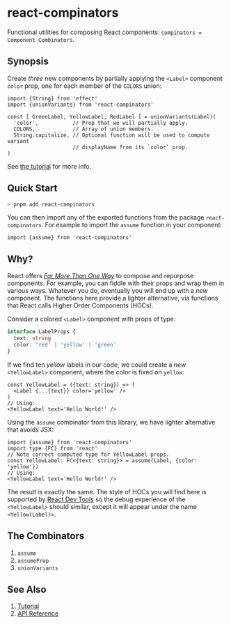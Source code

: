 # react-compinators

Functional utilities for composing React components: `compinators = Component Combinators`.

## Synopsis

Create _three_ new components by partially applying the `<Label>` component
`color` prop, one for each member of the `COLORS` union:

```tsx
import {String} from 'effect'
import {unionVariants} from 'react-compinators'

const [ GreenLabel, YellowLabel, RedLabel ] = unionVariants(Label)(
  'color',           // Prop that we will partially apply.
  COLORS,            // Array of union members.
  String.capitalize, // Optional function will be used to compute variant
                     // displayName from its `color` prop.
) 
```

See [the tutorial](https://middle-ages.github.io/react-compinators-docs/iframe.html?viewMode=docs&id=tutorial--docs) for more info.

## Quick Start

```sh
> pnpm add react-compinators
```

You can then import any of the exported functions from the package
`react-compinators`. For example to import the `assume` function in your
component:

```tsx
import {assume} from 'react-compinators'
```

## Why?

React offers
[_Far More Than One Way_](https://wiki.c2.com/?ThereIsMoreThanOneWayToDoIt)
to compose and repurpose components. For example, you can fiddle with their
props and wrap them in various ways. Whatever you do, eventually you will end up
with a _new_ component. The functions here provide a lighter alternative, via
functions that React calls Higher Order Components (HOCs).

Consider a colored `<Label>` component with props of type:

```ts
interface LabelProps {
  text: string
  color: 'red' | 'yellow' | 'green'
}
```

If we find ten _yellow_ labels in our code, we could create a _new_
`<YellowLabel>` component, where the color is fixed on `yellow`:

```tsx
const YellowLabel = ({text: string}) => (
  <Label {...{text}} color='yellow' />
)
// Using:
<YellowLabel text='Hello World!' />
```

Using the `assume` combinator from this library, we have lighter alternative that avoids JSX:

```tsx
import {assume} from 'react-compinators'
import type {FC} from 'react'
// Note correct computed type for YellowLabel props.
const YellowLabel: FC<{text: string}> = assume(Label, {color: 'yellow'})
// Using:
<YellowLabel text='Hello World!' />
```

The result is exactly the same. The style of HOCs you will find here is
supported by [React Dev Tools](https://react.dev/learn/react-developer-tools)
so the debug experience of the `<YellowLabel>` should similar, except it will
appear under the name `<Yellow(Label)>`.

## The Combinators

1. `assume`
2. `assumeProp`
3. `unionVariants`

## See Also

1. [Tutorial](https://middle-ages.github.io/react-compinators-docs/iframe.html?viewMode=docs&id=tutorial--docs)
2. [API Reference](https://middle-ages.github.io/react-compinators-docs/docs)

